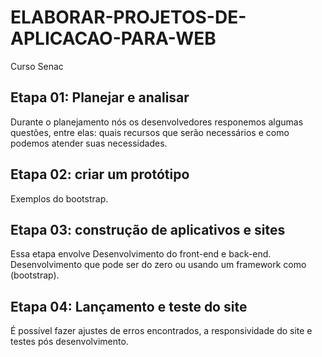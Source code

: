 # ELABORAR-PROJETOS-DE-APLICACAO-PARA-WEB
Curso Senac

## Etapa 01: Planejar e analisar
 Durante o planejamento nós os desenvolvedores responemos algumas questões, entre elas: quais recursos que serão necessários e como podemos atender suas necessidades.

## Etapa 02: criar um protótipo 
 Exemplos do bootstrap.

## Etapa 03: construção de aplicativos e sites
 Essa etapa envolve Desenvolvimento do front-end e back-end. Desenvolvimento que pode ser do zero ou usando um framework como (bootstrap).

## Etapa 04: Lançamento e teste do site
 É possível fazer ajustes de erros encontrados, a responsividade do site e testes pós desenvolvimento.

